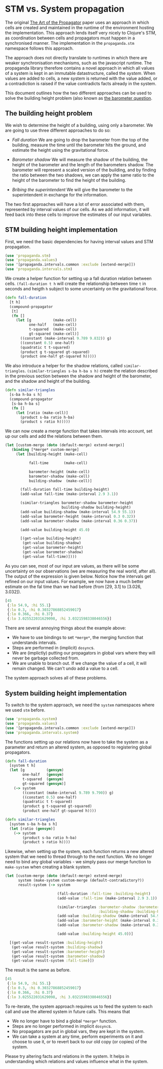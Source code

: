 # STM vs. System propagation

The original [The Art of the Propagator](http://dspace.mit.edu/handle/1721.1/44215) paper uses an approach in which cells are created and maintained in the runtime of the environment hosting the implementation. This approach lends itself very nicely to Clojure's STM, as coordination between cells and propagators must happen in a synchronised manner. The implementation in the `propaganda.stm` namespace follows this approach.

The approach does not directly translate to runtimes in which there are weaker synchronisation mechanisms, such as the javascript runtime. The propaganda library therefore contains a novel approach in which all values of a system is kept in an immutable datastructure, called the *system*. When values are added to cells, a new system is returned with the value added, or a contradiction is raised if the value contradicts facts already in the system.

This document outlines how the two different approaches can be used to solve the building height problem (also known as [the barometer question](http://en.wikipedia.org/wiki/Barometer_question).

## The building height problem

We wish to determine the height of a building, using only a barometer. We are going to use three different approaches to do so:

- _Fall duration_ We are going to drop the barometer from the top of the building, measure the time until the barometer hits the ground, and estimate the height using the gravitational force.

- _Barometer shadow_ We will measure the shadow of the building, the height of the barometer and the length of the barometers shadow. The barometer will represent a scaled version of the building, and by finding the ratio between the two shadows, we can apply the same ratio to the height of the barometer to find the height of the building.

- _Bribing the superintendent_ We will give the barometer to the superintendent in exchange for the information.

The two first approaches will have a lot of error associated with them, represented by interval values of our cells. As we add information, it will feed back into these cells to improve the estimates of our input variables.

## STM building height implementation

First, we need the basic dependencies for having interval values and STM propagation.

```clojure
(use 'propaganda.stm)
(use 'propaganda.values)
(use '[propaganda.intervals.common :exclude [extend-merge]])
(use 'propaganda.intervals.stm)
```

We create a helper function for setting up a fall duration relation between cells. `(fall-duration t h` will create the relationship between time `t` in seconds and heigth `h` subject to some uncertainty on the gravitational force.

```clojure
(defn fall-duration
  [t h]
  (compound-propagator
   [t]
   (fn []
     (let [g          (make-cell)
           one-half   (make-cell)
           t-squared  (make-cell)
           gt-squared (make-cell)]
       ((constant (make-interval 9.789 9.832)) g)
       ((constant 0.5) one-half)
       (quadratic t t-squared)
       (product g t-squared gt-squared)
       (product one-half gt-squared h)))))
```

We also introduce a helper for the shadow relations, called `similar-triangles`. `(similar-triangles s-ba h-ba s h)` create the relation described in the previous section between the shadow and height of the barometer, and the shadow and height of the building.

```clojure
(defn similar-triangles
  [s-ba h-ba s h]
  (compound-propagator
   [s-ba h-ba s]
   (fn []
     (let [ratio (make-cell)]
       (product s-ba ratio h-ba)
       (product s ratio h)))))
```

We can now create a merge function that takes intervals into account, set up our cells and add the relations between them.

```clojure
(let [custom-merge (doto (default-merge) extend-merge)]
   (binding [*merge* custom-merge]
     (let [building-height (make-cell)

           fall-time       (make-cell)

           barometer-height (make-cell)
           barometer-shadow (make-cell)
           building-shadow  (make-cell)]

       (fall-duration fall-time building-height)
       (add-value fall-time (make-interval 2.9 3.1))

       (similar-triangles barometer-shadow barometer-height
                          building-shadow building-height)
       (add-value building-shadow (make-interval 54.9 55.1))
       (add-value barometer-height (make-interval 0.3 0.32))
       (add-value barometer-shadow (make-interval 0.36 0.37))

       (add-value building-height 45.0)

       [(get-value building-height)
        (get-value building-shadow)
        (get-value barometer-height)
        (get-value barometer-shadow)
        (get-value fall-time)])))
```

As you can see, most of our input are values, as there will be some uncertainty on our observations (we are measuring the real world, after all). The output of the expression is given below. Notice how the intervals get refined on our input values. For example, we now have a much better estimate on the fal time than we had before (from [29, 3.1] to [3.026, 3.032]).

```clojure
[45
 {:lo 54.9, :hi 55.1}
 {:lo 0.3, :hi 0.30327868852459017}
 {:lo 0.366, :hi 0.37}
 {:lo 3.025522031629098, :hi 3.0321598338046556}]
```

There are several annoying things about the example above:

- We have to use bindings to set `*merge*`, the merging function that understands intervals.
- Steps are performed in (implicit) `dosync`s.
- We are (implictly) putting our propagators in global vars where they will never be garbage collected from.
- We are unable to branch out. If we change the value of a cell, it will remain changed. We can't undo add a value to a cell.

The system approach solves all of these problems.

## System building height implementation

To switch to the system approach, we need the `system` namespaces where we used `stm` before.

```clojure
(use 'propaganda.system)
(use 'propaganda.values)
(use '[propaganda.intervals.common :exclude [extend-merge]])
(use 'propaganda.intervals.system)
```

The functions setting up our relations now have to take the system as a parameter and return an altered system, as opposed to registering global propagators.

```clojure
(defn fall-duration
  [system t h]
  (let [g          (gensym)
        one-half   (gensym)
        t-squared  (gensym)
        gt-squared (gensym)]
    (-> system
        ((constant (make-interval 9.789 9.790)) g)
        ((constant 0.5) one-half)
        (quadratic t t-squared)
        (product g t-squared gt-squared)
        (product one-half gt-squared h))))

(defn similar-triangles
  [system s-ba h-ba s h]
  (let [ratio (gensym)]
    (-> system
        (product s-ba ratio h-ba)
        (product s ratio h))))
```

Likewise, when setting up the system, each function returns a new altered system that we need to thread through to the next function. We no longer need to bind any global variables - we simply pass our merge function to `make-system` when creating a blank system.

```clojure
(let [custom-merge (doto (default-merge) extend-merge)
      system (make-system custom-merge (default-contradictory?))
      result-system (-> system

                        (fall-duration :fall-time :building-height)
                        (add-value :fall-time (make-interval 2.9 3.1))

                        (similar-triangles :barometer-shadow :barometer-height
                                           :building-shadow :building-height)
                        (add-value :building-shadow (make-interval 54.9 55.1))
                        (add-value :barometer-height (make-interval 0.3 0.32))
                        (add-value :barometer-shadow (make-interval 0.36 0.37))

                        (add-value :building-height 45.0))]

  [(get-value result-system :building-height)
   (get-value result-system :building-shadow)
   (get-value result-system :barometer-height)
   (get-value result-system :barometer-shadow)
   (get-value result-system :fall-time)])
```

The result is the same as before.

```clojure
[45
 {:lo 54.9, :hi 55.1}
 {:lo 0.3, :hi 0.30327868852459017}
 {:lo 0.366, :hi 0.37}
 {:lo 3.025522031629098, :hi 3.0321598338046556}]
```

To re-iterate, the system approach requires us to feed the system to each call and use the altered system in future calls. This means that

- We no longer have to bind a global `*merge*` function.
- Steps are no longer performed in implicit `dosync`s.
- No propagators are put in global vars, they are kept in the system.
- We can take a system at any time, perform experiments on it and choose to use it, or to revert back to our old copy (or copies) of the system.

Please try altering facts and relations in the system. It helps in understanding which relations and values influence what in the system.
